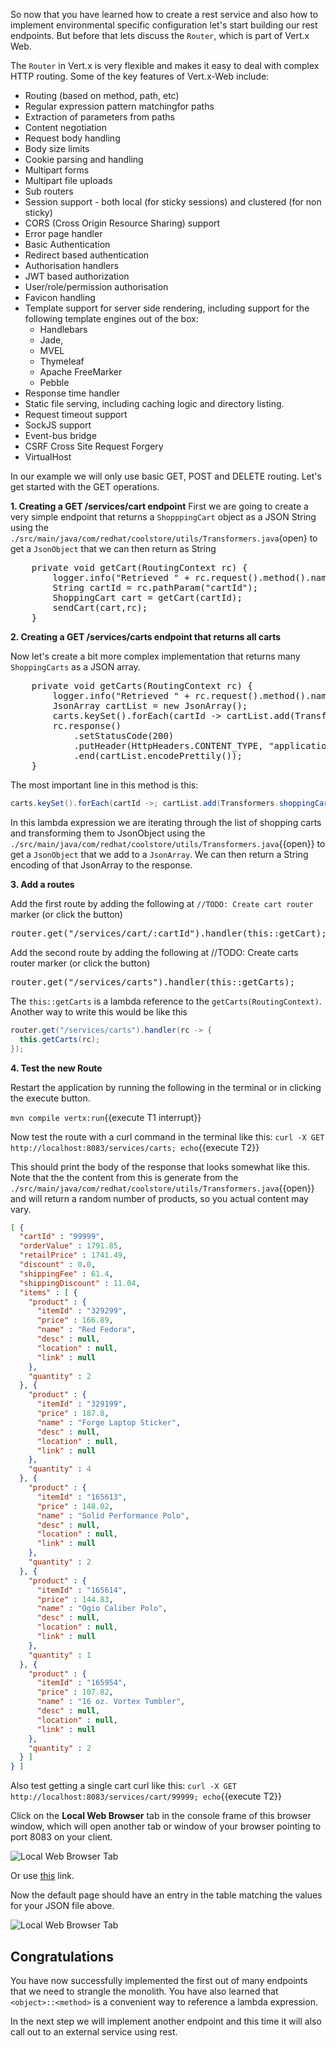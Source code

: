 So now that you have learned how to create a rest service and also how to implement environmental specific configuration let's start building our rest endpoints. But before that lets discuss the `Router`, which is part of Vert.x Web.

The `Router` in Vert.x is very flexible and makes it easy to deal with complex HTTP routing. Some of the key features of Vert.x-Web include:
* Routing (based on method, path, etc)
* Regular expression pattern matchingfor paths
* Extraction of parameters from paths
* Content negotiation
* Request body handling
* Body size limits
* Cookie parsing and handling
* Multipart forms
* Multipart file uploads
* Sub routers
* Session support - both local (for sticky sessions) and clustered (for non sticky)
* CORS (Cross Origin Resource Sharing) support
* Error page handler
* Basic Authentication
* Redirect based authentication
* Authorisation handlers
* JWT based authorization
* User/role/permission authorisation
* Favicon handling
* Template support for server side rendering, including support for the following template engines out of the box:
  * Handlebars
  * Jade,
  * MVEL
  * Thymeleaf
  * Apache FreeMarker
  * Pebble
* Response time handler
* Static file serving, including caching logic and directory listing.
* Request timeout support
* SockJS support
* Event-bus bridge
* CSRF Cross Site Request Forgery
* VirtualHost

In our example we will only use basic GET, POST and DELETE routing. Let's get started with the GET operations.

**1. Creating a GET /services/cart endpoint**
First we are going to create a very simple endpoint that returns a `ShopppingCart` object as a JSON String using the ```./src/main/java/com/redhat/coolstore/utils/Transformers.java```{open} to get a `JsonObject` that we can then return as String

<pre class="file" data-filename="./src/main/java/com/redhat/coolstore/CartServiceVerticle.java" data-target="insert" data-marker="//TODO: Add handler for getting a shoppingCart by id">
    private void getCart(RoutingContext rc) {
        logger.info("Retrieved " + rc.request().method().name() + " request to " + rc.request().absoluteURI());
        String cartId = rc.pathParam("cartId");
        ShoppingCart cart = getCart(cartId);
        sendCart(cart,rc);
    }
</pre>


**2. Creating a GET /services/carts endpoint that returns all carts**

Now let's create a bit more complex implementation that returns many `ShoppingCarts` as a JSON array.

<pre class="file" data-filename="./src/main/java/com/redhat/coolstore/CartServiceVerticle.java" data-target="insert" data-marker="//TODO: Add handler for getting a list of shoppingCarts">
    private void getCarts(RoutingContext rc) {
        logger.info("Retrieved " + rc.request().method().name() + " request to " + rc.request().absoluteURI());
        JsonArray cartList = new JsonArray();
        carts.keySet().forEach(cartId -&gt; cartList.add(Transformers.shoppingCartToJson(carts.get(cartId))));
        rc.response()
            .setStatusCode(200)
            .putHeader(HttpHeaders.CONTENT_TYPE, "application/json")
            .end(cartList.encodePrettily());
    }
</pre>

The most important line in this method is this:
```java
carts.keySet().forEach(cartId ->; cartList.add(Transformers.shoppingCartToJson(carts.get(cartId))));
``` 

In this lambda expression we are iterating through the list of shopping carts and transforming them to JsonObject using the ```./src/main/java/com/redhat/coolstore/utils/Transformers.java```{{open}} to get a `JsonObject` that we add to a `JsonArray`. We can then return a String encoding of that JsonArray to the response.

**3. Add a routes**

Add the first route by adding the following at `//TODO: Create cart router` marker (or click the button)
<pre class="file" data-filename="./src/main/java/com/redhat/coolstore/CartServiceVerticle.java" data-target="insert" data-marker="//TODO: Create cart router">
router.get("/services/cart/:cartId").handler(this::getCart);
</pre>

Add the second route by adding the following at //TODO: Create carts router marker (or click the button)
<pre class="file" data-filename="./src/main/java/com/redhat/coolstore/CartServiceVerticle.java" data-target="insert" data-marker="//TODO: Create carts router">
router.get("/services/carts").handler(this::getCarts);
</pre>

The `this::getCarts` is a lambda reference to the `getCarts(RoutingContext)`. Another way to write this would be like this

```java
router.get("/services/carts").handler(rc -> {
  this.getCarts(rc);
});
```

**4. Test the new Route**

Restart the application by running the following in the terminal or in clicking the execute button.

``mvn compile vertx:run``{{execute T1 interrupt}}

Now test the route with a curl command in the terminal like this:
```curl -X GET http://localhost:8083/services/carts; echo```{{execute T2}}

This should print the body of the response  that looks somewhat like this. Note that the the content from this is generate from the ```./src/main/java/com/redhat/coolstore/utils/Transformers.java```{{open}} and will return a random number of products, so you actual content may vary.


```json
[ {
  "cartId" : "99999",
  "orderValue" : 1791.85,
  "retailPrice" : 1741.49,
  "discount" : 0.0,
  "shippingFee" : 61.4,
  "shippingDiscount" : 11.04,
  "items" : [ {
    "product" : {
      "itemId" : "329299",
      "price" : 166.89,
      "name" : "Red Fedora",
      "desc" : null,
      "location" : null,
      "link" : null
    },
    "quantity" : 2
  }, {
    "product" : {
      "itemId" : "329199",
      "price" : 187.8,
      "name" : "Forge Laptop Sticker",
      "desc" : null,
      "location" : null,
      "link" : null
    },
    "quantity" : 4
  }, {
    "product" : {
      "itemId" : "165613",
      "price" : 148.02,
      "name" : "Solid Performance Polo",
      "desc" : null,
      "location" : null,
      "link" : null
    },
    "quantity" : 2
  }, {
    "product" : {
      "itemId" : "165614",
      "price" : 144.83,
      "name" : "Ogio Caliber Polo",
      "desc" : null,
      "location" : null,
      "link" : null
    },
    "quantity" : 1
  }, {
    "product" : {
      "itemId" : "165954",
      "price" : 107.82,
      "name" : "16 oz. Vortex Tumbler",
      "desc" : null,
      "location" : null,
      "link" : null
    },
    "quantity" : 2
  } ]
} ]
```

Also test getting a single cart curl like this:
```curl -X GET http://localhost:8083/services/cart/99999; echo```{{execute T2}}

Click on the **Local Web Browser** tab in the console frame of this browser window, which will open another tab or window of your browser pointing to port 8083 on your client. 

![Local Web Browser Tab](../../assets/reactive-microservices/web-browser-tab.png)

Or use [this](https://[[HOST_SUBDOMAIN]]-8083-[[KATACODA_HOST]].environments.katacoda.com/) link.

Now the default page should have an entry in the table matching the values for your JSON file above.

![Local Web Browser Tab](../../assets/reactive-microservices/web-page-content.png)

## Congratulations

You have now successfully implemented the first out of many endpoints that we need to strangle the monolith. You have also learned that `<object>::<method>` is a convenient way to reference a lambda expression. 

In the next step we will implement another endpoint and this time it will also call out to an external service using rest.